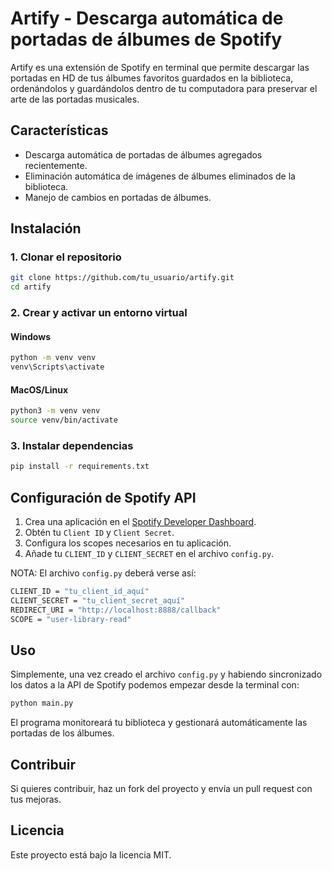 # Artify - Descarga automática de portadas de álbumes de Spotify
Artify es una extensión de Spotify en terminal que permite descargar las portadas en HD de tus álbumes favoritos guardados en la biblioteca, ordenándolos y guardándolos dentro de tu computadora para preservar el arte de las portadas musicales.

## Características
- Descarga automática de portadas de álbumes agregados recientemente.
- Eliminación automática de imágenes de álbumes eliminados de la biblioteca.
- Manejo de cambios en portadas de álbumes.

## Instalación

### 1. Clonar el repositorio
```sh
git clone https://github.com/tu_usuario/artify.git
cd artify
```

### 2. Crear y activar un entorno virtual
#### Windows
```sh
python -m venv venv
venv\Scripts\activate
```
#### MacOS/Linux
```sh
python3 -m venv venv
source venv/bin/activate
```

### 3. Instalar dependencias
```sh
pip install -r requirements.txt
```

## Configuración de Spotify API
1. Crea una aplicación en el [Spotify Developer Dashboard](https://developer.spotify.com/dashboard/applications).
2. Obtén tu `Client ID` y `Client Secret`.
3. Configura los scopes necesarios en tu aplicación.
4. Añade tu `CLIENT_ID` y `CLIENT_SECRET` en el archivo `config.py`.

NOTA: El archivo `config.py` deberá verse así:
```sh
CLIENT_ID = "tu_client_id_aquí"
CLIENT_SECRET = "tu_client_secret_aquí"
REDIRECT_URI = "http://localhost:8888/callback"
SCOPE = "user-library-read"
```

## Uso
Simplemente, una vez creado el archivo `config.py` y habiendo sincronizado los datos a la API de Spotify podemos empezar desde la terminal con:
```sh
python main.py
```
El programa monitoreará tu biblioteca y gestionará automáticamente las portadas de los álbumes.

## Contribuir
Si quieres contribuir, haz un fork del proyecto y envía un pull request con tus mejoras.

## Licencia
Este proyecto está bajo la licencia MIT.
